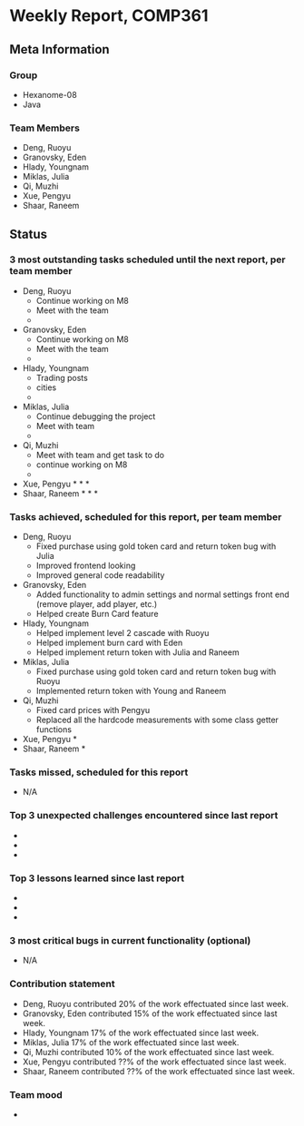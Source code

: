 # Weekly Report, COMP361

## Meta Information

### Group

 * Hexanome-08
 * Java

### Team Members

 * Deng, Ruoyu
 * Granovsky, Eden
 * Hlady, Youngnam
 * Miklas, Julia
 * Qi, Muzhi
 * Xue, Pengyu
 * Shaar, Raneem

## Status

### 3 most outstanding tasks scheduled until the next report, per team member

 * Deng, Ruoyu
    * Continue working on M8
    * Meet with the team
    * 
 * Granovsky, Eden
    * Continue working on M8
    * Meet with the team
    * 
 * Hlady, Youngnam
    * Trading posts
    * cities
    * 
 * Miklas, Julia
    * Continue debugging the project
    * Meet with team
    * 
 * Qi, Muzhi
    * Meet with team and get task to do
    * continue working on M8
    * 
 * Xue, Pengyu
    * 
    * 
    * 
 * Shaar, Raneem
    * 
    * 
    *  

### Tasks achieved, scheduled for this report, per team member

 * Deng, Ruoyu
    * Fixed purchase using gold token card and return token bug with Julia
    * Improved frontend looking
    * Improved general code readability
 * Granovsky, Eden
    * Added functionality to admin settings and normal settings front end (remove player, add player, etc.)
    * Helped create Burn Card feature
 * Hlady, Youngnam
    * Helped implement level 2 cascade with Ruoyu
    * Helped implement burn card with Eden
    * Helped implement return token with Julia and Raneem
 * Miklas, Julia
    * Fixed purchase using gold token card and return token bug with Ruoyu
    * Implemented return token with Young and Raneem
 * Qi, Muzhi
    * Fixed card prices with Pengyu
    * Replaced all the hardcode measurements with some class getter functions 
 * Xue, Pengyu
    * 
 * Shaar, Raneem
    *

### Tasks missed, scheduled for this report

 * N/A

### Top 3 unexpected challenges encountered since last report

  * 
  * 
  * 

### Top 3 lessons learned since last report

  * 
  * 
  * 

### 3 most critical bugs in current functionality (optional)

  * N/A

### Contribution statement

 * Deng, Ruoyu contributed 20% of the work effectuated since last week.
 * Granovsky, Eden contributed 15% of the work effectuated since last week.
 * Hlady, Youngnam 17% of the work effectuated since last week.
 * Miklas, Julia 17% of the work effectuated since last week.
 * Qi, Muzhi contributed 10% of the work effectuated since last week.
 * Xue, Pengyu contributed ??% of the work effectuated since last week.
 * Shaar, Raneem contributed ??% of the work effectuated since last week.

### Team mood

 *
